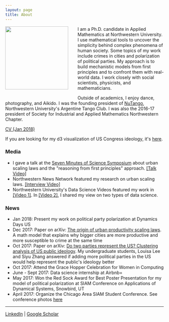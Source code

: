 ```yaml
---
layout: page
title: About
---
```


<img style="float: left; margin: 0px 30px 30px 0px;" src="../files/vcyang_photo_1708.jpg" width = "200"/>
I am a Ph.D. candidate in Applied Mathematics at Northwestern University. I use mathematical tools to uncover the simplicity behind complex phenomena of human society. Some topics of my work include crimes in cities and polarization of political parties. My approach is to build mechanistic models from first principles and to confront them with real-world data. I work closely with social scientists, physicists, and mathematicians.

Outside of academics, I enjoy dance, photography, and Aikido. I was the founding president of [NuTango](http://nutango.wix.com/nutango), Northwestern University's Argentine Tango Club. I was also the 2016-17 president of Society for Industrial and Applied Mathematics Northwestern Chapter. 

[CV (Jan 2018)](../files/VC_Yang_CV_Jan_2018.pdf)

If you are looking for my d3 visualization of US Congress ideology, it's [here](http://www.vcyang.com/vis_congress/).


### Media 
* I gave a talk at the [Seven Minutes of Science Symposium](http://rsg.northwestern.edu/w2017.html) about urban scaling laws and the "reasoning from first principles" approach. [[Talk Video]](https://www.youtube.com/watch?v=Xs5ewFzNSYI)
* Northwestern News Network featured my research on urban scaling laws. [[Interview Video]](https://youtu.be/eIiNyI5sWuk?t=18m49s)
* Northwestern University's Data Science Videos featured my work in [[Video 1]](https://youtu.be/9lh6TYon0_I). In [[Video 2]](https://youtu.be/5by2WzQVx9U), I shared my view on two types of data science.


### News 
* Jan 2018: Present my work on political party polarization at Dynamics Days US
* Dec 2017: Paper on arXiv: [The origin of urban productivity scaling laws](http://arxiv.org/abs/1712.00476). A math model that explains why bigger cities are more productive and more susceptible to crime at the same time
* Oct 2017: Paper on arXiv:  [Do two parties represent the US? Clustering analysis of US public ideology](http://arxiv.org/abs/1710.09347). My undergraduate students, Louisa Lee and Siyu Zhang answered if adding more political parties in the US would help represent the public's ideology better
* Oct 2017: Attend the Grace Hopper Celebration for Women in Computing
* June - Sept 2017: Data science internship at Airbnb=
* May 2017: Won the Red Sock Award for Best Poster Presentation for my model of political polarization at SIAM Conference on Applications of Dynamical Systems, Snowbird, UT
* April 2017: Organize the Chicago Area SIAM Student Conference. See conference photos [here](https://goo.gl/photos/qsbvGHyJ8QANQHfCA)

-----
[LinkedIn](https://www.linkedin.com/in/vcyang) &#124; [Google Scholar](https://scholar.google.com/citations?user=-dMTyjIAAAAJ&hl=en)
